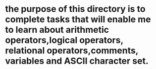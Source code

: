 # the purpose of this directory is to complete tasks that will enable me to learn about arithmetic operators,logical operators, relational operators,comments, variables and ASCII character set.

